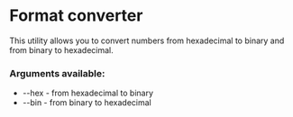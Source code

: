 # Format converter

This utility allows you to convert numbers from hexadecimal to binary and from binary to hexadecimal.

### Arguments available:

* --hex - from hexadecimal to binary
* --bin - from binary to hexadecimal